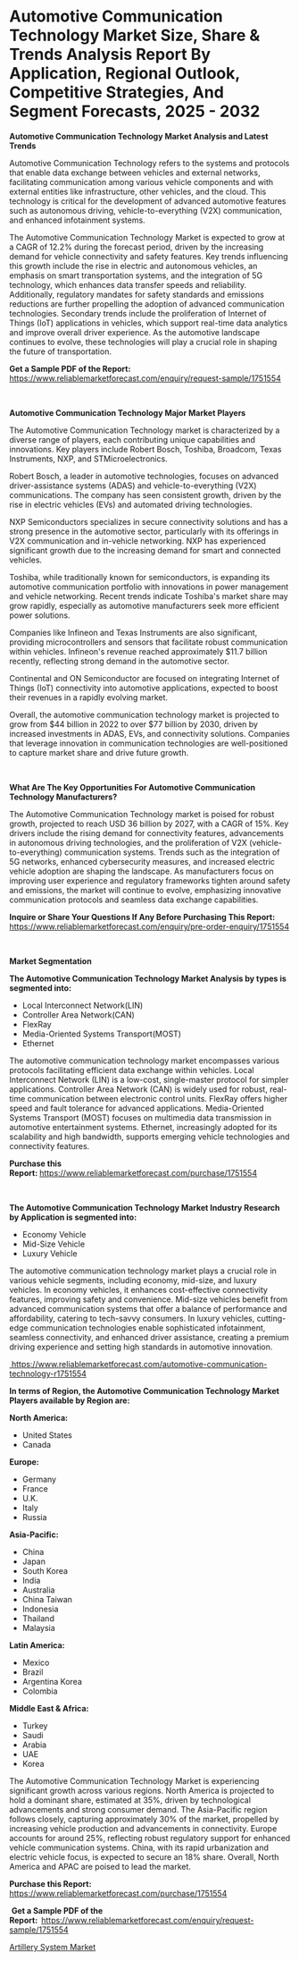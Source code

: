 <p><h1>Automotive Communication Technology Market Size, Share & Trends Analysis Report By Application, Regional Outlook, Competitive Strategies, And Segment Forecasts, 2025 - 2032</h1></p><p><strong>Automotive Communication Technology Market Analysis and Latest Trends</strong></p>
<p><p>Automotive Communication Technology refers to the systems and protocols that enable data exchange between vehicles and external networks, facilitating communication among various vehicle components and with external entities like infrastructure, other vehicles, and the cloud. This technology is critical for the development of advanced automotive features such as autonomous driving, vehicle-to-everything (V2X) communication, and enhanced infotainment systems.</p><p>The Automotive Communication Technology Market is expected to grow at a CAGR of 12.2% during the forecast period, driven by the increasing demand for vehicle connectivity and safety features. Key trends influencing this growth include the rise in electric and autonomous vehicles, an emphasis on smart transportation systems, and the integration of 5G technology, which enhances data transfer speeds and reliability. Additionally, regulatory mandates for safety standards and emissions reductions are further propelling the adoption of advanced communication technologies. Secondary trends include the proliferation of Internet of Things (IoT) applications in vehicles, which support real-time data analytics and improve overall driver experience. As the automotive landscape continues to evolve, these technologies will play a crucial role in shaping the future of transportation.</p></p>
<p><strong>Get a Sample PDF of the Report:&nbsp;</strong> <a href="https://www.reliablemarketforecast.com/enquiry/request-sample/1751554?utm_campaign=1766&utm_medium=2&utm_source=Github&utm_content=ia&utm_term=15022025&utm_id=automotive-communication-technology">https://www.reliablemarketforecast.com/enquiry/request-sample/1751554</a></p>
<p>&nbsp;</p>
<p><strong>Automotive Communication Technology Major Market Players</strong></p>
<p><p>The Automotive Communication Technology market is characterized by a diverse range of players, each contributing unique capabilities and innovations. Key players include Robert Bosch, Toshiba, Broadcom, Texas Instruments, NXP, and STMicroelectronics. </p><p>Robert Bosch, a leader in automotive technologies, focuses on advanced driver-assistance systems (ADAS) and vehicle-to-everything (V2X) communications. The company has seen consistent growth, driven by the rise in electric vehicles (EVs) and automated driving technologies. </p><p>NXP Semiconductors specializes in secure connectivity solutions and has a strong presence in the automotive sector, particularly with its offerings in V2X communication and in-vehicle networking. NXP has experienced significant growth due to the increasing demand for smart and connected vehicles.</p><p>Toshiba, while traditionally known for semiconductors, is expanding its automotive communication portfolio with innovations in power management and vehicle networking. Recent trends indicate Toshiba's market share may grow rapidly, especially as automotive manufacturers seek more efficient power solutions.</p><p>Companies like Infineon and Texas Instruments are also significant, providing microcontrollers and sensors that facilitate robust communication within vehicles. Infineon's revenue reached approximately $11.7 billion recently, reflecting strong demand in the automotive sector.</p><p>Continental and ON Semiconductor are focused on integrating Internet of Things (IoT) connectivity into automotive applications, expected to boost their revenues in a rapidly evolving market.</p><p>Overall, the automotive communication technology market is projected to grow from $44 billion in 2022 to over $77 billion by 2030, driven by increased investments in ADAS, EVs, and connectivity solutions. Companies that leverage innovation in communication technologies are well-positioned to capture market share and drive future growth.</p></p>
<p>&nbsp;</p>
<p><strong>What Are The Key Opportunities For Automotive Communication Technology Manufacturers?</strong></p>
<p><p>The Automotive Communication Technology market is poised for robust growth, projected to reach USD 36 billion by 2027, with a CAGR of 15%. Key drivers include the rising demand for connectivity features, advancements in autonomous driving technologies, and the proliferation of V2X (vehicle-to-everything) communication systems. Trends such as the integration of 5G networks, enhanced cybersecurity measures, and increased electric vehicle adoption are shaping the landscape. As manufacturers focus on improving user experience and regulatory frameworks tighten around safety and emissions, the market will continue to evolve, emphasizing innovative communication protocols and seamless data exchange capabilities.</p></p>
<p><strong>Inquire or Share Your Questions If Any Before Purchasing This Report:</strong> <a href="https://www.reliablemarketforecast.com/enquiry/pre-order-enquiry/1751554?utm_campaign=1766&utm_medium=2&utm_source=Github&utm_content=ia&utm_term=15022025&utm_id=automotive-communication-technology">https://www.reliablemarketforecast.com/enquiry/pre-order-enquiry/1751554</a></p>
<p>&nbsp;</p>
<p><strong>Market Segmentation</strong></p>
<p><strong>The Automotive Communication Technology Market Analysis by types is segmented into:</strong></p>
<p><ul><li>Local Interconnect Network(LIN)</li><li>Controller Area Network(CAN)</li><li>FlexRay</li><li>Media-Oriented Systems Transport(MOST)</li><li>Ethernet</li></ul></p>
<p><p>The automotive communication technology market encompasses various protocols facilitating efficient data exchange within vehicles. Local Interconnect Network (LIN) is a low-cost, single-master protocol for simpler applications. Controller Area Network (CAN) is widely used for robust, real-time communication between electronic control units. FlexRay offers higher speed and fault tolerance for advanced applications. Media-Oriented Systems Transport (MOST) focuses on multimedia data transmission in automotive entertainment systems. Ethernet, increasingly adopted for its scalability and high bandwidth, supports emerging vehicle technologies and connectivity features.</p></p>
<p><strong>Purchase this Report:&nbsp;</strong><a href="https://www.reliablemarketforecast.com/purchase/1751554?utm_campaign=1766&utm_medium=2&utm_source=Github&utm_content=ia&utm_term=15022025&utm_id=automotive-communication-technology">https://www.reliablemarketforecast.com/purchase/1751554</a></p>
<p>&nbsp;</p>
<p><strong>The Automotive Communication Technology Market Industry Research by Application is segmented into:</strong></p>
<p><ul><li>Economy Vehicle</li><li>Mid-Size Vehicle</li><li>Luxury Vehicle</li></ul></p>
<p><p>The automotive communication technology market plays a crucial role in various vehicle segments, including economy, mid-size, and luxury vehicles. In economy vehicles, it enhances cost-effective connectivity features, improving safety and convenience. Mid-size vehicles benefit from advanced communication systems that offer a balance of performance and affordability, catering to tech-savvy consumers. In luxury vehicles, cutting-edge communication technologies enable sophisticated infotainment, seamless connectivity, and enhanced driver assistance, creating a premium driving experience and setting high standards in automotive innovation.</p></p>
<p><a href="https://www.reliablemarketforecast.com/automotive-communication-technology-r1751554?utm_campaign=1766&utm_medium=2&utm_source=Github&utm_content=ia&utm_term=15022025&utm_id=automotive-communication-technology">&nbsp;https://www.reliablemarketforecast.com/automotive-communication-technology-r1751554</a></p>
<p><strong>In terms of Region, the Automotive Communication Technology Market Players available by Region are:</strong></p>
<p>
    <p> <strong> North America: </strong>
        <ul>
            <li>United States</li>
            <li>Canada</li>
        </ul>
        </p> 
    <p> <strong> Europe: </strong>
        <ul>
            <li>Germany</li>
            <li>France</li>
            <li>U.K.</li>
            <li>Italy</li>
            <li>Russia</li>
        </ul>
        </p> 
    <p> <strong> Asia-Pacific: </strong>
        <ul>
            <li>China</li>
            <li>Japan</li>
            <li>South Korea</li>
            <li>India</li>
            <li>Australia</li>
            <li>China Taiwan</li>
            <li>Indonesia</li>
            <li>Thailand</li>
            <li>Malaysia</li>
        </ul>
        </p> 
    <p> <strong> Latin America: </strong>
        <ul>
            <li>Mexico</li>
            <li>Brazil</li>
            <li>Argentina Korea</li>
            <li>Colombia</li>
        </ul>
        </p> 
    <p> <strong> Middle East & Africa: </strong>
        <ul>
            <li>Turkey</li>
            <li>Saudi</li>
            <li>Arabia</li>
            <li>UAE</li>
            <li>Korea</li>
        </ul>
    </p>
    </p>
<p><p>The Automotive Communication Technology Market is experiencing significant growth across various regions. North America is projected to hold a dominant share, estimated at 35%, driven by technological advancements and strong consumer demand. The Asia-Pacific region follows closely, capturing approximately 30% of the market, propelled by increasing vehicle production and advancements in connectivity. Europe accounts for around 25%, reflecting robust regulatory support for enhanced vehicle communication systems. China, with its rapid urbanization and electric vehicle focus, is expected to secure an 18% share. Overall, North America and APAC are poised to lead the market.</p></p>
<p><strong>Purchase this Report: </strong><a href="https://www.reliablemarketforecast.com/purchase/1751554?utm_campaign=1766&utm_medium=2&utm_source=Github&utm_content=ia&utm_term=15022025&utm_id=automotive-communication-technology">https://www.reliablemarketforecast.com/purchase/1751554</a></p>
<p>&nbsp;<strong>Get a Sample PDF of the Report:&nbsp;&nbsp;</strong><a href="https://www.reliablemarketforecast.com/enquiry/request-sample/1751554?utm_campaign=1766&utm_medium=2&utm_source=Github&utm_content=ia&utm_term=15022025&utm_id=automotive-communication-technology">https://www.reliablemarketforecast.com/enquiry/request-sample/1751554</a></p>
<p><strong></strong></p>
<p><p><a href="https://github.com/XavierTyler76/Market-Research-Report-List-1/blob/main/artillery-system-market.md?utm_campaign=1766&utm_medium=2&utm_source=Github&utm_content=ia&utm_term=15022025&utm_id=automotive-communication-technology">Artillery System Market</a></p></p>